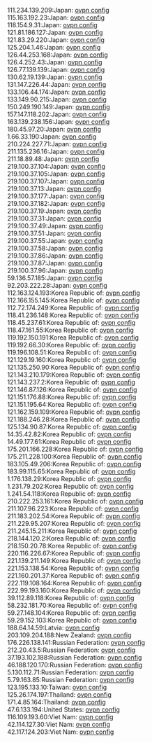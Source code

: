 111.234.139.209:Japan: [ovpn config](vpn/111_234_139_209.ovpn)  
115.163.192.23:Japan: [ovpn config](vpn/115_163_192_23.ovpn)  
118.154.9.31:Japan: [ovpn config](vpn/118_154_9_31.ovpn)  
121.81.186.127:Japan: [ovpn config](vpn/121_81_186_127.ovpn)  
121.83.29.220:Japan: [ovpn config](vpn/121_83_29_220.ovpn)  
125.204.1.46:Japan: [ovpn config](vpn/125_204_1_46.ovpn)  
126.44.253.168:Japan: [ovpn config](vpn/126_44_253_168.ovpn)  
126.4.252.43:Japan: [ovpn config](vpn/126_4_252_43.ovpn)  
126.77.139.139:Japan: [ovpn config](vpn/126_77_139_139.ovpn)  
130.62.19.139:Japan: [ovpn config](vpn/130_62_19_139.ovpn)  
131.147.226.44:Japan: [ovpn config](vpn/131_147_226_44.ovpn)  
133.106.44.174:Japan: [ovpn config](vpn/133_106_44_174.ovpn)  
133.149.90.215:Japan: [ovpn config](vpn/133_149_90_215.ovpn)  
150.249.190.149:Japan: [ovpn config](vpn/150_249_190_149.ovpn)  
157.147.118.202:Japan: [ovpn config](vpn/157_147_118_202.ovpn)  
163.139.238.156:Japan: [ovpn config](vpn/163_139_238_156.ovpn)  
180.45.97.20:Japan: [ovpn config](vpn/180_45_97_20.ovpn)  
1.66.33.190:Japan: [ovpn config](vpn/1_66_33_190.ovpn)  
210.224.227.71:Japan: [ovpn config](vpn/210_224_227_71.ovpn)  
211.135.236.16:Japan: [ovpn config](vpn/211_135_236_16.ovpn)  
211.18.89.48:Japan: [ovpn config](vpn/211_18_89_48.ovpn)  
219.100.37.104:Japan: [ovpn config](vpn/219_100_37_104.ovpn)  
219.100.37.105:Japan: [ovpn config](vpn/219_100_37_105.ovpn)  
219.100.37.107:Japan: [ovpn config](vpn/219_100_37_107.ovpn)  
219.100.37.13:Japan: [ovpn config](vpn/219_100_37_13.ovpn)  
219.100.37.177:Japan: [ovpn config](vpn/219_100_37_177.ovpn)  
219.100.37.182:Japan: [ovpn config](vpn/219_100_37_182.ovpn)  
219.100.37.19:Japan: [ovpn config](vpn/219_100_37_19.ovpn)  
219.100.37.31:Japan: [ovpn config](vpn/219_100_37_31.ovpn)  
219.100.37.49:Japan: [ovpn config](vpn/219_100_37_49.ovpn)  
219.100.37.51:Japan: [ovpn config](vpn/219_100_37_51.ovpn)  
219.100.37.55:Japan: [ovpn config](vpn/219_100_37_55.ovpn)  
219.100.37.58:Japan: [ovpn config](vpn/219_100_37_58.ovpn)  
219.100.37.86:Japan: [ovpn config](vpn/219_100_37_86.ovpn)  
219.100.37.87:Japan: [ovpn config](vpn/219_100_37_87.ovpn)  
219.100.37.96:Japan: [ovpn config](vpn/219_100_37_96.ovpn)  
59.136.57.185:Japan: [ovpn config](vpn/59_136_57_185.ovpn)  
92.203.222.28:Japan: [ovpn config](vpn/92_203_222_28.ovpn)  
112.163.124.193:Korea Republic of: [ovpn config](vpn/112_163_124_193.ovpn)  
112.166.155.145:Korea Republic of: [ovpn config](vpn/112_166_155_145.ovpn)  
112.72.174.249:Korea Republic of: [ovpn config](vpn/112_72_174_249.ovpn)  
118.41.236.148:Korea Republic of: [ovpn config](vpn/118_41_236_148.ovpn)  
118.45.237.61:Korea Republic of: [ovpn config](vpn/118_45_237_61.ovpn)  
118.47.161.55:Korea Republic of: [ovpn config](vpn/118_47_161_55.ovpn)  
119.192.150.191:Korea Republic of: [ovpn config](vpn/119_192_150_191.ovpn)  
119.192.66.30:Korea Republic of: [ovpn config](vpn/119_192_66_30.ovpn)  
119.196.108.51:Korea Republic of: [ovpn config](vpn/119_196_108_51.ovpn)  
121.129.19.160:Korea Republic of: [ovpn config](vpn/121_129_19_160.ovpn)  
121.135.250.90:Korea Republic of: [ovpn config](vpn/121_135_250_90.ovpn)  
121.143.210.179:Korea Republic of: [ovpn config](vpn/121_143_210_179.ovpn)  
121.143.237.2:Korea Republic of: [ovpn config](vpn/121_143_237_2.ovpn)  
121.146.87.126:Korea Republic of: [ovpn config](vpn/121_146_87_126.ovpn)  
121.151.176.88:Korea Republic of: [ovpn config](vpn/121_151_176_88.ovpn)  
121.151.195.64:Korea Republic of: [ovpn config](vpn/121_151_195_64.ovpn)  
121.162.159.109:Korea Republic of: [ovpn config](vpn/121_162_159_109.ovpn)  
121.188.246.28:Korea Republic of: [ovpn config](vpn/121_188_246_28.ovpn)  
125.134.90.87:Korea Republic of: [ovpn config](vpn/125_134_90_87.ovpn)  
14.35.42.82:Korea Republic of: [ovpn config](vpn/14_35_42_82.ovpn)  
14.49.177.61:Korea Republic of: [ovpn config](vpn/14_49_177_61.ovpn)  
175.201.166.228:Korea Republic of: [ovpn config](vpn/175_201_166_228.ovpn)  
175.211.228.100:Korea Republic of: [ovpn config](vpn/175_211_228_100.ovpn)  
183.105.49.206:Korea Republic of: [ovpn config](vpn/183_105_49_206.ovpn)  
183.99.115.65:Korea Republic of: [ovpn config](vpn/183_99_115_65.ovpn)  
1.176.138.29:Korea Republic of: [ovpn config](vpn/1_176_138_29.ovpn)  
1.231.79.202:Korea Republic of: [ovpn config](vpn/1_231_79_202.ovpn)  
1.241.54.118:Korea Republic of: [ovpn config](vpn/1_241_54_118.ovpn)  
210.222.253.161:Korea Republic of: [ovpn config](vpn/210_222_253_161.ovpn)  
211.107.96.223:Korea Republic of: [ovpn config](vpn/211_107_96_223.ovpn)  
211.183.202.54:Korea Republic of: [ovpn config](vpn/211_183_202_54.ovpn)  
211.229.95.207:Korea Republic of: [ovpn config](vpn/211_229_95_207.ovpn)  
211.245.15.211:Korea Republic of: [ovpn config](vpn/211_245_15_211.ovpn)  
218.144.120.2:Korea Republic of: [ovpn config](vpn/218_144_120_2.ovpn)  
218.150.20.78:Korea Republic of: [ovpn config](vpn/218_150_20_78.ovpn)  
220.116.226.67:Korea Republic of: [ovpn config](vpn/220_116_226_67.ovpn)  
221.139.211.149:Korea Republic of: [ovpn config](vpn/221_139_211_149.ovpn)  
221.153.138.54:Korea Republic of: [ovpn config](vpn/221_153_138_54.ovpn)  
221.160.201.37:Korea Republic of: [ovpn config](vpn/221_160_201_37.ovpn)  
222.119.108.164:Korea Republic of: [ovpn config](vpn/222_119_108_164.ovpn)  
222.99.193.160:Korea Republic of: [ovpn config](vpn/222_99_193_160.ovpn)  
39.112.89.118:Korea Republic of: [ovpn config](vpn/39_112_89_118.ovpn)  
58.232.181.70:Korea Republic of: [ovpn config](vpn/58_232_181_70.ovpn)  
59.27.148.104:Korea Republic of: [ovpn config](vpn/59_27_148_104.ovpn)  
59.29.152.103:Korea Republic of: [ovpn config](vpn/59_29_152_103.ovpn)  
188.64.14.59:Latvia: [ovpn config](vpn/188_64_14_59.ovpn)  
203.109.204.188:New Zealand: [ovpn config](vpn/203_109_204_188.ovpn)  
176.226.138.141:Russian Federation: [ovpn config](vpn/176_226_138_141.ovpn)  
212.20.43.5:Russian Federation: [ovpn config](vpn/212_20_43_5.ovpn)  
37.193.102.188:Russian Federation: [ovpn config](vpn/37_193_102_188.ovpn)  
46.188.120.170:Russian Federation: [ovpn config](vpn/46_188_120_170.ovpn)  
5.130.112.71:Russian Federation: [ovpn config](vpn/5_130_112_71.ovpn)  
5.79.163.85:Russian Federation: [ovpn config](vpn/5_79_163_85.ovpn)  
123.195.133.10:Taiwan: [ovpn config](vpn/123_195_133_10.ovpn)  
125.26.174.197:Thailand: [ovpn config](vpn/125_26_174_197.ovpn)  
171.4.85.164:Thailand: [ovpn config](vpn/171_4_85_164.ovpn)  
47.6.133.194:United States: [ovpn config](vpn/47_6_133_194.ovpn)  
116.109.193.60:Viet Nam: [ovpn config](vpn/116_109_193_60.ovpn)  
42.114.127.30:Viet Nam: [ovpn config](vpn/42_114_127_30.ovpn)  
42.117.124.203:Viet Nam: [ovpn config](vpn/42_117_124_203.ovpn)  
